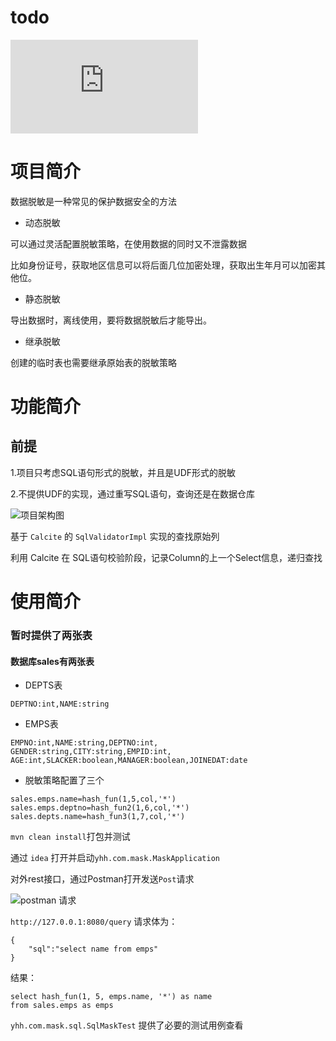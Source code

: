 # todo
![todo](https://github.com/xylou/sqlMask/blob/master/doc/todo.md)


# 项目简介
数据脱敏是一种常见的保护数据安全的方法

- 动态脱敏

可以通过灵活配置脱敏策略，在使用数据的同时又不泄露数据

比如身份证号，获取地区信息可以将后面几位加密处理，获取出生年月可以加密其他位。

- 静态脱敏

导出数据时，离线使用，要将数据脱敏后才能导出。

- 继承脱敏

创建的临时表也需要继承原始表的脱敏策略

# 功能简介

## 前提

1.项目只考虑SQL语句形式的脱敏，并且是UDF形式的脱敏

2.不提供UDF的实现，通过重写SQL语句，查询还是在数据仓库

![项目架构图](https://github.com/xylou/sqlMask/blob/master/doc/%E9%A1%B9%E7%9B%AE%E6%9E%B6%E6%9E%84%E5%9B%BE.png)

基于 `Calcite` 的 `SqlValidatorImpl` 实现的查找原始列

利用 Calcite 在 SQL语句校验阶段，记录Column的上一个Select信息，递归查找

# 使用简介

### 暂时提供了两张表

#### 数据库sales有两张表

- DEPTS表
```
DEPTNO:int,NAME:string
```
- EMPS表
```
EMPNO:int,NAME:string,DEPTNO:int,
GENDER:string,CITY:string,EMPID:int,
AGE:int,SLACKER:boolean,MANAGER:boolean,JOINEDAT:date
```

- 脱敏策略配置了三个
```
sales.emps.name=hash_fun(1,5,col,'*')
sales.emps.deptno=hash_fun2(1,6,col,'*')
sales.depts.name=hash_fun3(1,7,col,'*')
```

`mvn clean install`打包并测试

通过 `idea` 
打开并启动`yhh.com.mask.MaskApplication`

对外rest接口，通过Postman打开发送`Post`请求


![postman 请求](https://github.com/xylou/sqlMask/blob/master/doc/postman%20request.jpg)

`http://127.0.0.1:8080/query`
请求体为：
```
{
    "sql":"select name from emps"
}
```

结果：
```
select hash_fun(1, 5, emps.name, '*') as name
from sales.emps as emps
```

`yhh.com.mask.sql.SqlMaskTest` 提供了必要的测试用例查看

